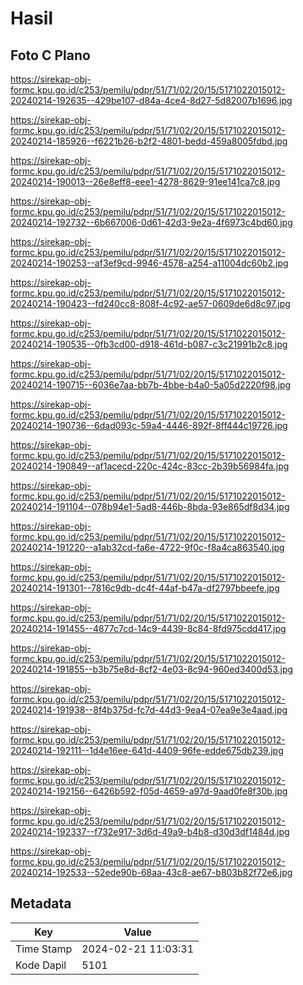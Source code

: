 # Hasil

## Foto C Plano

https://sirekap-obj-formc.kpu.go.id/c253/pemilu/pdpr/51/71/02/20/15/5171022015012-20240214-192635--429be107-d84a-4ce4-8d27-5d82007b1696.jpg

https://sirekap-obj-formc.kpu.go.id/c253/pemilu/pdpr/51/71/02/20/15/5171022015012-20240214-185926--f6221b26-b2f2-4801-bedd-459a8005fdbd.jpg

https://sirekap-obj-formc.kpu.go.id/c253/pemilu/pdpr/51/71/02/20/15/5171022015012-20240214-190013--26e8eff8-eee1-4278-8629-91ee141ca7c8.jpg

https://sirekap-obj-formc.kpu.go.id/c253/pemilu/pdpr/51/71/02/20/15/5171022015012-20240214-192732--6b667006-0d61-42d3-9e2a-4f6973c4bd60.jpg

https://sirekap-obj-formc.kpu.go.id/c253/pemilu/pdpr/51/71/02/20/15/5171022015012-20240214-190253--af3ef9cd-9946-4578-a254-a11004dc60b2.jpg

https://sirekap-obj-formc.kpu.go.id/c253/pemilu/pdpr/51/71/02/20/15/5171022015012-20240214-190423--fd240cc8-808f-4c92-ae57-0609de6d8c97.jpg

https://sirekap-obj-formc.kpu.go.id/c253/pemilu/pdpr/51/71/02/20/15/5171022015012-20240214-190535--0fb3cd00-d918-461d-b087-c3c21991b2c8.jpg

https://sirekap-obj-formc.kpu.go.id/c253/pemilu/pdpr/51/71/02/20/15/5171022015012-20240214-190715--6036e7aa-bb7b-4bbe-b4a0-5a05d2220f98.jpg

https://sirekap-obj-formc.kpu.go.id/c253/pemilu/pdpr/51/71/02/20/15/5171022015012-20240214-190736--6dad093c-59a4-4446-892f-8ff444c19726.jpg

https://sirekap-obj-formc.kpu.go.id/c253/pemilu/pdpr/51/71/02/20/15/5171022015012-20240214-190849--af1acecd-220c-424c-83cc-2b39b56984fa.jpg

https://sirekap-obj-formc.kpu.go.id/c253/pemilu/pdpr/51/71/02/20/15/5171022015012-20240214-191104--078b94e1-5ad8-446b-8bda-93e865df8d34.jpg

https://sirekap-obj-formc.kpu.go.id/c253/pemilu/pdpr/51/71/02/20/15/5171022015012-20240214-191220--a1ab32cd-fa6e-4722-9f0c-f8a4ca863540.jpg

https://sirekap-obj-formc.kpu.go.id/c253/pemilu/pdpr/51/71/02/20/15/5171022015012-20240214-191301--7816c9db-dc4f-44af-b47a-df2797bbeefe.jpg

https://sirekap-obj-formc.kpu.go.id/c253/pemilu/pdpr/51/71/02/20/15/5171022015012-20240214-191455--4877c7cd-14c9-4439-8c84-8fd975cdd417.jpg

https://sirekap-obj-formc.kpu.go.id/c253/pemilu/pdpr/51/71/02/20/15/5171022015012-20240214-191855--b3b75e8d-8cf2-4e03-8c94-960ed3400d53.jpg

https://sirekap-obj-formc.kpu.go.id/c253/pemilu/pdpr/51/71/02/20/15/5171022015012-20240214-191938--8f4b375d-fc7d-44d3-9ea4-07ea9e3e4aad.jpg

https://sirekap-obj-formc.kpu.go.id/c253/pemilu/pdpr/51/71/02/20/15/5171022015012-20240214-192111--1d4e16ee-641d-4409-96fe-edde675db239.jpg

https://sirekap-obj-formc.kpu.go.id/c253/pemilu/pdpr/51/71/02/20/15/5171022015012-20240214-192156--6426b592-f05d-4659-a97d-9aad0fe8f30b.jpg

https://sirekap-obj-formc.kpu.go.id/c253/pemilu/pdpr/51/71/02/20/15/5171022015012-20240214-192337--f732e917-3d6d-49a9-b4b8-d30d3df1484d.jpg

https://sirekap-obj-formc.kpu.go.id/c253/pemilu/pdpr/51/71/02/20/15/5171022015012-20240214-192533--52ede90b-68aa-43c8-ae67-b803b82f72e6.jpg


## Metadata

| Key        | Value               |
| ---------- | ------------------- |
| Time Stamp | 2024-02-21 11:03:31 |
| Kode Dapil | 5101                |



